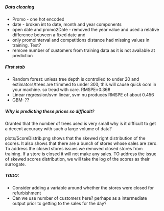 ##### Data cleaning
- Promo - one hot encoded
- date - broken int to date, month and year components
- open date and promo2Date - removed the year value and used a relative difference between a fixed date and  
- only promoInterval and competitions distance had missing values in training. Test?
- remove number of customers from training data as it is not available at prediction


##### First stab
- Random forest: unless tree depth is controlled to under 20 and estimators/trees are trimmed to under 300, this will cause quick oom in your machine. so tread with care. RMSPE=0.368
- Linear regression/svm linear, svm nu produces RMSPE of about 0.456
- GBM: ??

##### Why is predicting these prices so difficult?
Granted that the number of trees used is very small why is it difficult to get a decent accuracy with such a large volume of data? 

plots/ScoreDistrib.png shows that the skewed right distribution of the scores. It also shows that there are a bunch of stores whose sales are zero.
To address the closed stores issues we removed closed stores from training. If a store is closed it will not make any sales. TO address the issue of skewed scores distribution, we will take the log of the scores as their surrogate.

##### TODO:
- Consider adding a variable around whether the stores were closed for refurbishment
- Can we use number of customers here? perhaps as a intermediate output prior to getting to the sales for the day?
